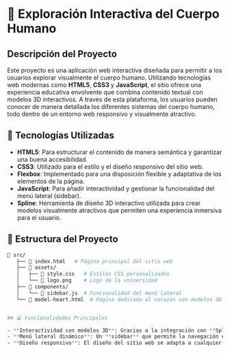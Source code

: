 # 🚀 Exploración Interactiva del Cuerpo Humano

## Descripción del Proyecto

Este proyecto es una aplicación web interactiva diseñada para permitir a los usuarios explorar visualmente el cuerpo humano. Utilizando tecnologías web modernas como **HTML5**, **CSS3** y **JavaScript**, el sitio ofrece una experiencia educativa envolvente que combina contenido textual con modelos 3D interactivos. A través de esta plataforma, los usuarios pueden conocer de manera detallada los diferentes sistemas del cuerpo humano, todo dentro de un entorno web responsivo y visualmente atractivo.

## 🎨 Tecnologías Utilizadas

- **HTML5**: Para estructurar el contenido de manera semántica y garantizar una buena accesibilidad.
- **CSS3**: Utilizado para el estilo y el diseño responsivo del sitio web.
- **Flexbox**: Implementado para una disposición flexible y adaptativa de los elementos de la página.
- **JavaScript**: Para añadir interactividad y gestionar la funcionalidad del menú lateral (sidebar).
- **Spline**: Herramienta de diseño 3D interactivo utilizada para crear modelos visualmente atractivos que permiten una experiencia inmersiva para el usuario.

## 📂 Estructura del Proyecto

```bash
📁 src/
   ├── 📄 index.html   # Página principal del sitio web
   ├── 📂 assets/
   │   ├── 📄 style.css   # Estilos CSS personalizados
   │   └── 📄 logo.png    # Logo de la universidad
   ├── 📂 components/
   │   └── 📄 sidebar.js  # Funcionalidad del menú lateral
   └── 📄 model-heart.html  # Página dedicada al corazón con modelos 3D de Spline


## 💻 Funcionalidades Principales

- **Interactividad con modelos 3D**: Gracias a la integración con **Spline**, los usuarios pueden interactuar con modelos 3D en tiempo real, lo que mejora la comprensión de los sistemas del cuerpo humano.
- **Menú lateral dinámico**: Un **sidebar** que permite la navegación entre las diferentes páginas de la aplicación, mejorando la usabilidad.
- **Diseño responsivo**: El diseño del sitio web se adapta a cualquier tamaño de pantalla, asegurando una experiencia consistente tanto en dispositivos móviles como en pantallas grandes.

